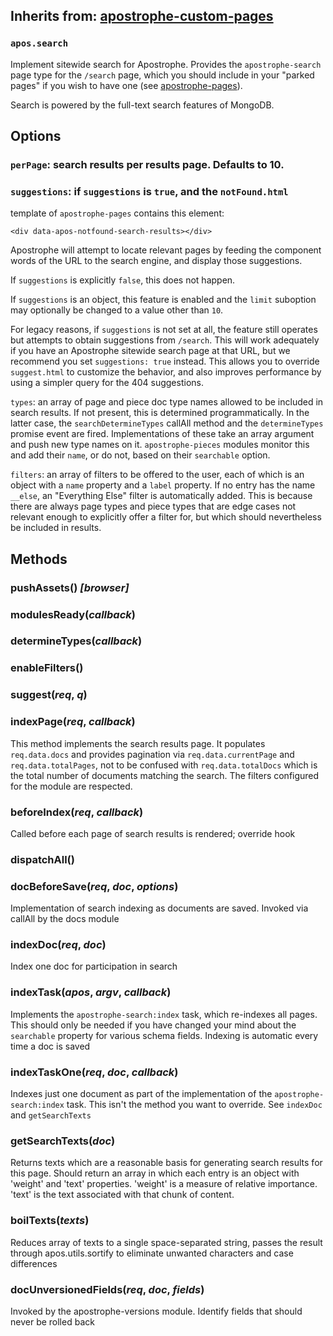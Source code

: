 ## Inherits from: [apostrophe-custom-pages](../apostrophe-custom-pages/README.md)
### `apos.search`
Implement sitewide search for Apostrophe. Provides the
`apostrophe-search` page type for the `/search` page, which
you should include in your "parked pages" if you wish
to have one (see [apostrophe-pages](/modules/apostrophe-pages)).

Search is powered by the full-text search features of MongoDB.

## Options

### `perPage`: search results per results page. Defaults to 10.

### `suggestions`: if `suggestions` is `true`, and the `notFound.html`
template of `apostrophe-pages` contains this element:

`<div data-apos-notfound-search-results></div>`

Apostrophe will attempt to locate relevant pages by feeding the component
words of the URL to the search engine, and display those suggestions.

If `suggestions` is explicitly `false`, this does not happen.

If `suggestions` is an object, this feature is enabled and the `limit`
suboption may optionally be changed to a value other than `10`.

For legacy reasons, if `suggestions` is not set at all, the feature
still operates but attempts to obtain suggestions from `/search`. This
will work adequately if you have an Apostrophe sitewide search page
at that URL, but we recommend you set `suggestions: true` instead.
This allows you to override `suggest.html` to customize the behavior,
and also improves performance by using a simpler query for the 404
suggestions.

`types`: an array of page and piece doc type names allowed to be included
in search results. If not present, this is determined programmatically.
In the latter case, the `searchDetermineTypes` callAll method and the
`determineTypes` promise event are fired. Implementations of these
take an array argument and push new type names on it. `apostrophe-pieces` modules
monitor this and add their `name`, or do not, based on their `searchable` option.

`filters`: an array of filters to be offered to the user, each of which
is an object with a `name` property and a `label` property. If no
entry has the name `__else`, an "Everything Else" filter is automatically
added. This is because there are always page types and piece types that
are edge cases not relevant enough to explicitly offer a filter for, but
which should nevertheless be included in results.


## Methods
### pushAssets() *[browser]*

### modulesReady(*callback*)

### determineTypes(*callback*)

### enableFilters()

### suggest(*req*, *q*)

### indexPage(*req*, *callback*)
This method implements the search results page. It populates `req.data.docs`
and provides pagination via `req.data.currentPage` and `req.data.totalPages`,
not to be confused with `req.data.totalDocs` which is the total number of
documents matching the search. The filters configured for the module are
respected.
### beforeIndex(*req*, *callback*)
Called before each page of search results is rendered; override hook
### dispatchAll()

### docBeforeSave(*req*, *doc*, *options*)
Implementation of search indexing as documents are saved. Invoked
via callAll by the docs module
### indexDoc(*req*, *doc*)
Index one doc for participation in search
### indexTask(*apos*, *argv*, *callback*)
Implements the `apostrophe-search:index` task, which re-indexes all pages.
This should only be needed if you have changed your mind about the
`searchable` property for various schema fields. Indexing is automatic
every time a doc is saved
### indexTaskOne(*req*, *doc*, *callback*)
Indexes just one document as part of the implementation of the
`apostrophe-search:index` task. This isn't the method you want to
override. See `indexDoc` and `getSearchTexts`
### getSearchTexts(*doc*)
Returns texts which are a reasonable basis for
generating search results for this page. Should return
an array in which each entry is an object with
'weight' and 'text' properties. 'weight' is a measure
of relative importance. 'text' is the text associated
with that chunk of content.
### boilTexts(*texts*)
Reduces array of texts to a single space-separated string, passes the result
through apos.utils.sortify to eliminate unwanted characters and case differences
### docUnversionedFields(*req*, *doc*, *fields*)
Invoked by the apostrophe-versions module.
Identify fields that should never be rolled back
